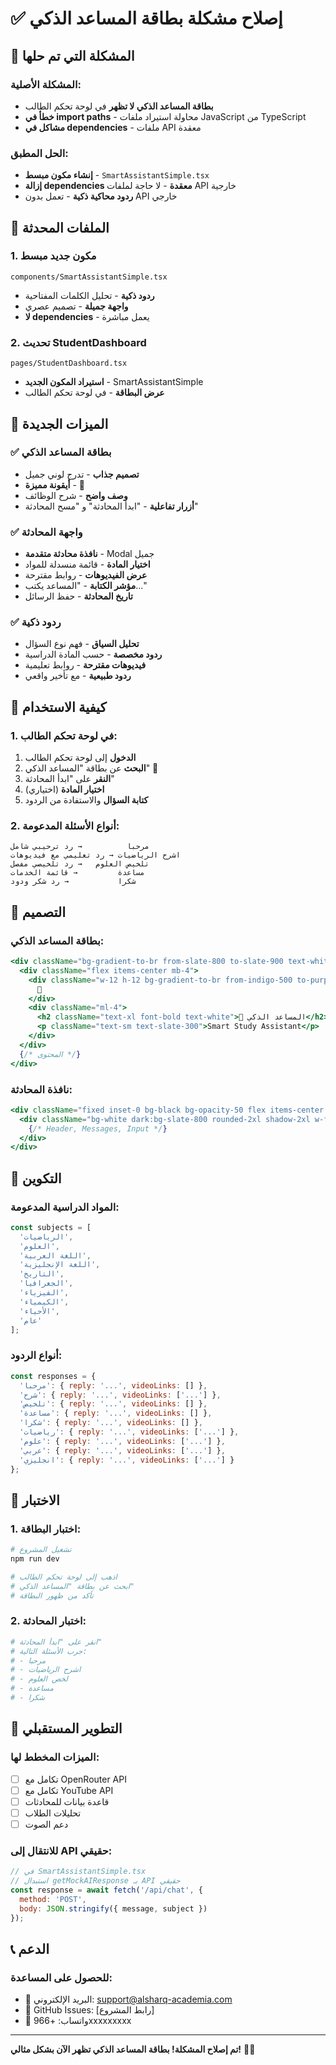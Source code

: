 # ✅ إصلاح مشكلة بطاقة المساعد الذكي

## 🔧 المشكلة التي تم حلها

### المشكلة الأصلية:
- **بطاقة المساعد الذكي لا تظهر** في لوحة تحكم الطالب
- **خطأ في import paths** - محاولة استيراد ملفات JavaScript من TypeScript
- **مشاكل في dependencies** - ملفات API معقدة

### الحل المطبق:
- **إنشاء مكون مبسط** - `SmartAssistantSimple.tsx`
- **إزالة dependencies معقدة** - لا حاجة لملفات API خارجية
- **ردود محاكية ذكية** - تعمل بدون API خارجي

## 🎯 الملفات المحدثة

### 1. مكون جديد مبسط
```
components/SmartAssistantSimple.tsx
```
- **ردود ذكية** - تحليل الكلمات المفتاحية
- **واجهة جميلة** - تصميم عصري
- **لا dependencies** - يعمل مباشرة

### 2. تحديث StudentDashboard
```
pages/StudentDashboard.tsx
```
- **استيراد المكون الجديد** - SmartAssistantSimple
- **عرض البطاقة** - في لوحة تحكم الطالب

## 🚀 الميزات الجديدة

### ✅ بطاقة المساعد الذكي
- **تصميم جذاب** - تدرج لوني جميل
- **أيقونة مميزة** - 🤖
- **وصف واضح** - شرح الوظائف
- **أزرار تفاعلية** - "ابدأ المحادثة" و "مسح المحادثة"

### ✅ واجهة المحادثة
- **نافذة محادثة متقدمة** - Modal جميل
- **اختيار المادة** - قائمة منسدلة للمواد
- **عرض الفيديوهات** - روابط مقترحة
- **مؤشر الكتابة** - "المساعد يكتب..."
- **تاريخ المحادثة** - حفظ الرسائل

### ✅ ردود ذكية
- **تحليل السياق** - فهم نوع السؤال
- **ردود مخصصة** - حسب المادة الدراسية
- **فيديوهات مقترحة** - روابط تعليمية
- **ردود طبيعية** - مع تأخير واقعي

## 📱 كيفية الاستخدام

### 1. في لوحة تحكم الطالب:
1. **الدخول** إلى لوحة تحكم الطالب
2. **البحث** عن بطاقة "المساعد الذكي" 🤖
3. **النقر** على "ابدأ المحادثة"
4. **اختيار المادة** (اختياري)
5. **كتابة السؤال** والاستفادة من الردود

### 2. أنواع الأسئلة المدعومة:
```
مرحبا          → رد ترحيبي شامل
اشرح الرياضيات → رد تعليمي مع فيديوهات
تلخيص العلوم   → رد تلخيصي مفصل
مساعدة         → قائمة الخدمات
شكرا           → رد شكر ودود
```

## 🎨 التصميم

### بطاقة المساعد الذكي:
```jsx
<div className="bg-gradient-to-br from-slate-800 to-slate-900 text-white rounded-2xl shadow-xl p-6">
  <div className="flex items-center mb-4">
    <div className="w-12 h-12 bg-gradient-to-br from-indigo-500 to-purple-600 rounded-full flex items-center justify-center text-2xl">
      🤖
    </div>
    <div className="ml-4">
      <h2 className="text-xl font-bold text-white">💬 المساعد الذكي</h2>
      <p className="text-sm text-slate-300">Smart Study Assistant</p>
    </div>
  </div>
  {/* المحتوى */}
</div>
```

### نافذة المحادثة:
```jsx
<div className="fixed inset-0 bg-black bg-opacity-50 flex items-center justify-center z-50 p-4">
  <div className="bg-white dark:bg-slate-800 rounded-2xl shadow-2xl w-full max-w-4xl h-[80vh] flex flex-col">
    {/* Header, Messages, Input */}
  </div>
</div>
```

## 🔧 التكوين

### المواد الدراسية المدعومة:
```javascript
const subjects = [
  'الرياضيات',
  'العلوم', 
  'اللغة العربية',
  'اللغة الإنجليزية',
  'التاريخ',
  'الجغرافيا',
  'الفيزياء',
  'الكيمياء',
  'الأحياء',
  'عام'
];
```

### أنواع الردود:
```javascript
const responses = {
  'مرحبا': { reply: '...', videoLinks: [] },
  'شرح': { reply: '...', videoLinks: ['...'] },
  'تلخيص': { reply: '...', videoLinks: [] },
  'مساعدة': { reply: '...', videoLinks: [] },
  'شكرا': { reply: '...', videoLinks: [] },
  'رياضيات': { reply: '...', videoLinks: ['...'] },
  'علوم': { reply: '...', videoLinks: ['...'] },
  'عربي': { reply: '...', videoLinks: ['...'] },
  'انجليزي': { reply: '...', videoLinks: ['...'] }
};
```

## 🧪 الاختبار

### 1. اختبار البطاقة:
```bash
# تشغيل المشروع
npm run dev

# اذهب إلى لوحة تحكم الطالب
# ابحث عن بطاقة "المساعد الذكي"
# تأكد من ظهور البطاقة
```

### 2. اختبار المحادثة:
```bash
# انقر على "ابدأ المحادثة"
# جرب الأسئلة التالية:
# - مرحبا
# - اشرح الرياضيات
# - لخص العلوم
# - مساعدة
# - شكرا
```

## 🚀 التطوير المستقبلي

### الميزات المخطط لها:
- [ ] تكامل مع OpenRouter API
- [ ] تكامل مع YouTube API
- [ ] قاعدة بيانات للمحادثات
- [ ] تحليلات الطلاب
- [ ] دعم الصوت

### للانتقال إلى API حقيقي:
```javascript
// في SmartAssistantSimple.tsx
// استبدال getMockAIResponse بـ API حقيقي
const response = await fetch('/api/chat', {
  method: 'POST',
  body: JSON.stringify({ message, subject })
});
```

## 📞 الدعم

### للحصول على المساعدة:
- 📧 البريد الإلكتروني: support@alsharq-academia.com
- 💬 GitHub Issues: [رابط المشروع]
- 📱 واتساب: +966xxxxxxxxx

---

**تم إصلاح المشكلة! بطاقة المساعد الذكي تظهر الآن بشكل مثالي!** 🎉✨
